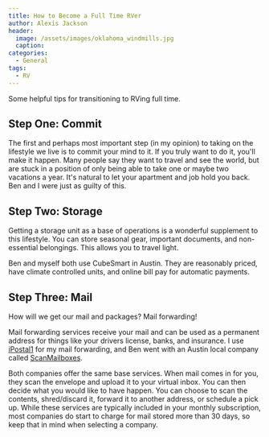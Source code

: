 ```yaml
---
title: How to Become a Full Time RVer
author: Alexis Jackson
header:
  image: /assets/images/oklahoma_windmills.jpg
  caption:
categories:
  - General
tags:
  - RV
---
```


Some helpful tips for transitioning to RVing full time.


## Step One: Commit

The first and perhaps most important step (in my opinion) to taking on the lifestyle we live is to commit your mind to it. If you truly want to do it, you'll make it happen. Many people say they want to travel and see the world, but are stuck in a position of only being able to take one or maybe two vacations a year. It's natural to let your apartment and job hold you back. Ben and I were just as guilty of this.

## Step Two: Storage

Getting a storage unit as a base of operations is a wonderful supplement to this lifestyle. You can store seasonal gear, important documents, and non-essential belongings.  This allows you to travel light.

Ben and myself both use CubeSmart in Austin. They are reasonably priced, have climate controlled units, and online bill pay for automatic payments.

## Step Three: Mail

How will we get our mail and packages? Mail forwarding!

Mail forwarding services receive your mail and can be used as a permanent address for things like your drivers license, banks, and insurance. I use [iPostal1](https://ipostal1.com/) for my mail forwarding, and Ben went with an Austin local company called [ScanMailboxes](https://www.scanmailboxes.com/).

Both companies offer the same base services. When mail comes in for you, they scan the envelope and upload it to your virtual inbox. You can then decide what you would like to have happen. You can choose to scan the contents, shred/discard it, forward it to another address, or schedule a pick up. While these services are typically included in your monthly subscription, most companies do start to charge for mail stored more than 30 days, so keep that in mind when selecting a company.
